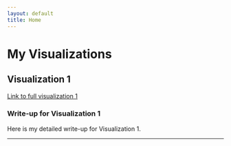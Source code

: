 ```yaml
---
layout: default
title: Home
---
```


# My Visualizations

## Visualization 1
[Link to full visualization 1](/viz4.html) <!-- If it's an interactive or standalone HTML -->

### Write-up for Visualization 1

Here is my detailed write-up for Visualization 1.

---
